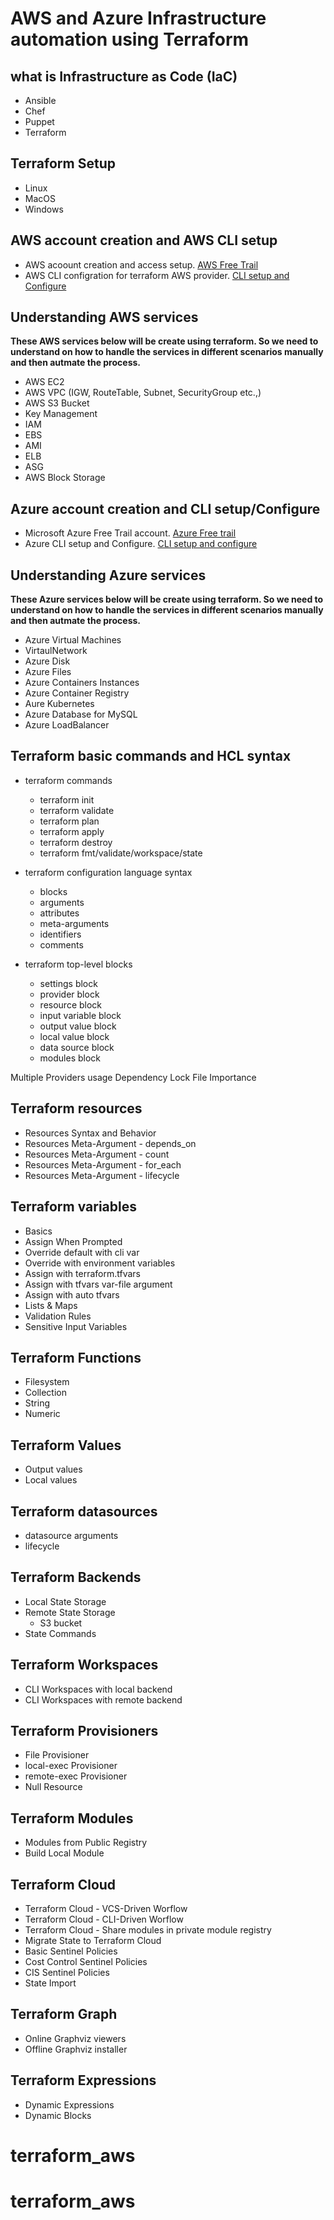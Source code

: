 # AWS and Azure Infrastructure automation using Terraform

## what is Infrastructure as Code (IaC)
- Ansible
- Chef
- Puppet
- Terraform

## Terraform Setup
- Linux
- MacOS
- Windows

## AWS account creation and AWS CLI setup
- AWS acoount creation and access setup. [AWS Free Trail](https://aws.amazon.com/free/free-tier/)
- AWS CLI configration for terraform AWS provider. [CLI setup and Configure](https://docs.aws.amazon.com/cli/latest/userguide/install-cliv2.html)

## Understanding AWS services
**These AWS services below will be create using terraform. So we need to understand on how to handle the services in different scenarios manually and then autmate the process.**
- AWS EC2
- AWS VPC (IGW, RouteTable, Subnet, SecurityGroup etc.,)
- AWS S3 Bucket
- Key Management
- IAM
- EBS
- AMI
- ELB
- ASG
- AWS Block Storage

## Azure account creation and CLI setup/Configure
- Microsoft Azure Free Trail account. [Azure Free trail](https://azure.microsoft.com/en-in/free/)
- Azure CLI setup and Configure. [CLI setup and configure](https://docs.microsoft.com/en-us/cli/azure/install-azure-cli)

## Understanding Azure services
**These Azure services below will be create using terraform. So we need to understand on how to handle the services in different scenarios manually and then autmate the process.**
- Azure Virtual Machines
- VirtaulNetwork
- Azure Disk
- Azure Files
- Azure Containers Instances
- Azure Container Registry
- Aure Kubernetes
- Azure Database for MySQL
- Azure LoadBalancer

## Terraform basic commands and HCL syntax
- terraform commands
  - terraform init
  - terraform validate
  - terraform plan
  - terraform apply
  - terraform destroy
  - terraform fmt/validate/workspace/state

- terraform configuration language syntax
  - blocks
  - arguments
  - attributes
  - meta-arguments
  - identifiers
  - comments

- terraform top-level blocks
  - settings block
  - provider block
  - resource block
  - input variable block
  - output value block
  - local value block
  - data source block
  - modules block

Multiple Providers usage
Dependency Lock File Importance
## Terraform resources
- Resources Syntax and Behavior
- Resources Meta-Argument - depends_on
- Resources Meta-Argument - count
- Resources Meta-Argument - for_each
- Resources Meta-Argument - lifecycle

## Terraform variables
- Basics
- Assign When Prompted
- Override default with cli var
- Override with environment variables
- Assign with terraform.tfvars
- Assign with tfvars var-file argument
- Assign with auto tfvars
- Lists & Maps
- Validation Rules
- Sensitive Input Variables

## Terraform Functions
- Filesystem
- Collection
- String
- Numeric

## Terraform Values
- Output values
- Local values

## Terraform datasources
- datasource arguments
- lifecycle

## Terraform Backends
- Local State Storage
- Remote State Storage
  - S3 bucket
- State Commands

## Terraform Workspaces
- CLI Workspaces with local backend
- CLI Workspaces with remote backend

## Terraform Provisioners
- File Provisioner
- local-exec Provisioner
- remote-exec Provisioner
- Null Resource

## Terraform Modules
- Modules from Public Registry
- Build Local Module

## Terraform Cloud
- Terraform Cloud - VCS-Driven Worflow
- Terraform Cloud - CLI-Driven Worflow
- Terraform Cloud - Share modules in private module registry
- Migrate State to Terraform Cloud
- Basic Sentinel Policies
- Cost Control Sentinel Policies
- CIS Sentinel Policies
- State Import

## Terraform Graph
- Online Graphviz viewers
- Offline Graphviz installer

## Terraform Expressions
- Dynamic Expressions
- Dynamic Blocks
# terraform_aws
# terraform_aws
